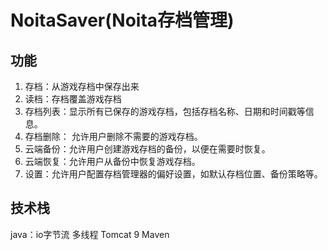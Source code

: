 # NoitaSaver(Noita存档管理)
## 功能
1. 存档：从游戏存档中保存出来
2. 读档：存档覆盖游戏存档
3. 存档列表：显示所有已保存的游戏存档，包括存档名称、日期和时间戳等信息。
4. 存档删除： 允许用户删除不需要的游戏存档。
5. 云端备份：允许用户创建游戏存档的备份，以便在需要时恢复。 
6. 云端恢复：允许用户从备份中恢复游戏存档。 
7. 设置：允许用户配置存档管理器的偏好设置，如默认存档位置、备份策略等。

## 技术栈
java：io字节流 多线程
Tomcat 9
Maven
